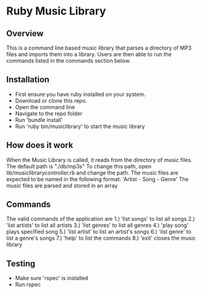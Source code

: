 # Ruby Music Library

## Overview
This is a command line based music library that parses a directory of MP3 files and imports them into a library. Users are then able to run the commands listed in the commands section below.


## Installation
 - First ensure you have ruby installed on your system. 
 - Download or clone this repo.
 - Open the command line
 - Navigate to the repo folder
 - Run 'bundle install'
 - Run 'ruby bin/musiclibrary' to start the music library

## How does it work
When the Music Library is called, it reads from the directory of music files.
The default path is "./db/mp3s"
To change this path, open lib/musiclibrarycontroller.rb and change the path.
The music files are expected to be named in the following format: 'Artist - Song - Genre'
The music files are parsed and stored in an array

## Commands
The valid commands of the application are
1.) 'list songs' to list all songs
2.) 'list artists' to list all artists
3.) 'list genres' to list all genres
4.) 'play song' plays specified song
5.) 'list artist' to list an artist's songs
6.) 'list genre' to list a genre's songs
7.) 'help' to list the commands
8.) 'exit' closes the music library

## Testing
 - Make sure 'rspec' is installed
 - Run rspec